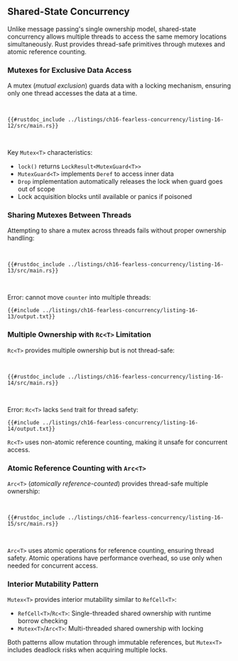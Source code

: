 ## Shared-State Concurrency

Unlike message passing's single ownership model, shared-state concurrency allows multiple threads to access the same memory locations simultaneously. Rust provides thread-safe primitives through mutexes and atomic reference counting.

### Mutexes for Exclusive Data Access

A mutex (_mutual exclusion_) guards data with a locking mechanism, ensuring only one thread accesses the data at a time.

<Listing number="16-12" file-name="src/main.rs" caption="Exploring the API of `Mutex<T>` in a single-threaded context for simplicity">

```rust,editable
{{#rustdoc_include ../listings/ch16-fearless-concurrency/listing-16-12/src/main.rs}}
```

</Listing>

Key `Mutex<T>` characteristics:
- `lock()` returns `LockResult<MutexGuard<T>>` 
- `MutexGuard<T>` implements `Deref` to access inner data
- `Drop` implementation automatically releases the lock when guard goes out of scope
- Lock acquisition blocks until available or panics if poisoned

### Sharing Mutexes Between Threads

Attempting to share a mutex across threads fails without proper ownership handling:

<Listing number="16-13" file-name="src/main.rs" caption="Ten threads, each incrementing a counter guarded by a `Mutex<T>`">

```rust,editable,ignore,does_not_compile
{{#rustdoc_include ../listings/ch16-fearless-concurrency/listing-16-13/src/main.rs}}
```

</Listing>

Error: cannot move `counter` into multiple threads:

```console
{{#include ../listings/ch16-fearless-concurrency/listing-16-13/output.txt}}
```

### Multiple Ownership with `Rc<T>` Limitation

`Rc<T>` provides multiple ownership but is not thread-safe:

<Listing number="16-14" file-name="src/main.rs" caption="Attempting to use `Rc<T>` to allow multiple threads to own the `Mutex<T>`">

```rust,editable,ignore,does_not_compile
{{#rustdoc_include ../listings/ch16-fearless-concurrency/listing-16-14/src/main.rs}}
```

</Listing>

Error: `Rc<T>` lacks `Send` trait for thread safety:

```console
{{#include ../listings/ch16-fearless-concurrency/listing-16-14/output.txt}}
```

`Rc<T>` uses non-atomic reference counting, making it unsafe for concurrent access.

### Atomic Reference Counting with `Arc<T>`

`Arc<T>` (_atomically reference-counted_) provides thread-safe multiple ownership:

<Listing number="16-15" file-name="src/main.rs" caption="Using an `Arc<T>` to wrap the `Mutex<T>` to be able to share ownership across multiple threads">

```rust,editable
{{#rustdoc_include ../listings/ch16-fearless-concurrency/listing-16-15/src/main.rs}}
```

</Listing>

`Arc<T>` uses atomic operations for reference counting, ensuring thread safety. Atomic operations have performance overhead, so use only when needed for concurrent access.

### Interior Mutability Pattern

`Mutex<T>` provides interior mutability similar to `RefCell<T>`:
- `RefCell<T>`/`Rc<T>`: Single-threaded shared ownership with runtime borrow checking
- `Mutex<T>`/`Arc<T>`: Multi-threaded shared ownership with locking

Both patterns allow mutation through immutable references, but `Mutex<T>` includes deadlock risks when acquiring multiple locks.
